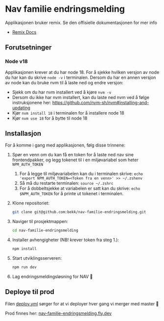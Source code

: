 # Nav familie endringsmelding

Applikasjonen bruker remix. Se den offisielle dokumentasjonen for mer info

- [Remix Docs](https://remix.run/docs)

## Forutsetninger

### Node v18

Applikasjonen krever at du har node 18.
For å sjekke hvilken versjon av node du har kan du skrive `node -v` i terminalen.
Dersom du har en annen versjon av node kan du bruke nvm til å laste ned og endre versjon:

- Sjekk om du har nvm installert ved å kjøre `nvm -v`
- Dersom du ikke har nvm installert, kan du laste ned nvm ved å følge instruksjonene her: https://github.com/nvm-sh/nvm#installing-and-updating
- Kjør `nvm install 18` i terminalen for å installere node 18
- Kjør `nvm use 18` for å bytte til node 18

## Installasjon

For å komme i gang med applikasjonen, følg disse trinnene:

1. Spør en venn om du kan få en token for å laste ned nav sine frontendpakker, og legg tokenet til i en miljøvariabel som heter `NPM_AUTH_TOKEN`

   1. For å legge til miljøvariabelen kan du i terminalen skrive: `echo 'export NPM_AUTH_TOKEN=<Token fra en venn>' >> ~/.zshenv`
   2. Så må du restarte terminalen: `source ~/.zshrc`
   3. For å dobbeltsjekke at variabelen er satt kan du skrive: `echo $NPM_AUTH_TOKEN` for å printe ut tokenet i terminalen.

2. Klone repositoriet:

   ```sh
   git clone git@github.com:bekk/nav-familie-endringsmelding.git
   ```

3. Naviger til prosjektmappen:

   ```sh
   cd nav-familie-endringsmelding
   ```

4. Installer avhengigheter (NB! krever token fra steg 1.):

   ```sh
   npm install
   ```

5. Start utviklingsserveren:

   ```sh
   npm run dev
   ```

6. Lag endringsmeldingsløsning for NAV 🚀

## Deploye til prod

Filen [deploy.yml](.github%2Fworkflows%2Fdeploy.yml) sørger for at vi deployer hver gang vi merger med master 🚀

Prod finnes her: [nav-familie-endringsmelding.fly.dev](https://nav-familie-endringsmelding.fly.dev/)
